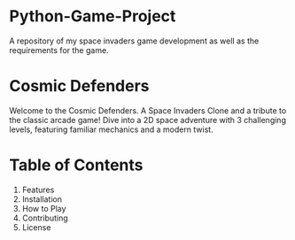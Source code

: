 # Python-Game-Project
A repository of my space invaders game development as well as the requirements for the game.

# Cosmic Defenders
Welcome to the Cosmic Defenders. A Space Invaders Clone and a tribute to the classic arcade game! Dive into a 2D space adventure with 3 challenging levels, featuring familiar mechanics and a modern twist.
# Table of Contents
1. Features
2. Installation
3. How to Play
4. Contributing
5. License
